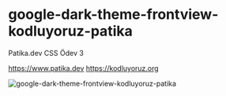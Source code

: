 # google-dark-theme-frontview-kodluyoruz-patika
Patika.dev CSS Ödev 3

https://www.patika.dev https://kodluyoruz.org

![google-dark-theme-frontview-kodluyoruz-patika](https://images2.imgbox.com/7a/fc/B8sMruLf_o.jpg)